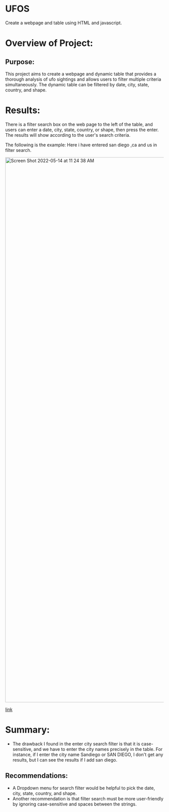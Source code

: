 # UFOS
Create a webpage and table using HTML and javascript.

# Overview of Project: 

## Purpose:

This project aims to create a webpage and dynamic table that provides a thorough analysis of ufo sightings and allows users to filter multiple criteria simultaneously. The dynamic table can be filtered by date, city, state, country, and shape.

# Results:

There is a filter search box on the web page to the left of the table, and users can enter a date, city, state, country, or shape, then press the enter. The results will show according to the user's search criteria. 


The following is the example: Here i have entered san diego ,ca and us in filter search.

<img width="1728" alt="Screen Shot 2022-05-14 at 11 24 38 AM" src="https://user-images.githubusercontent.com/100738688/168436520-79db4a0c-599c-42a2-86c0-df3fd8a2b8ac.png">


[link](file:///Users/swarupdinesh/Desktop/ufos/index.html)


# Summary:

* The drawback I found in the enter city search filter is that it is case-sensitive, and we have to enter the city names precisely in the table. For instance, if I enter the city name Sandiego or SAN DIEGO, I don't get any results, but I can see the results if I add san diego.
## Recommendations:

* A Dropdown menu for search filter would be helpful to pick the date, city, state, country, and shape.
* Another recommendation is that filter search must be more user-friendly by ignoring case-sensitive and spaces between the strings.




